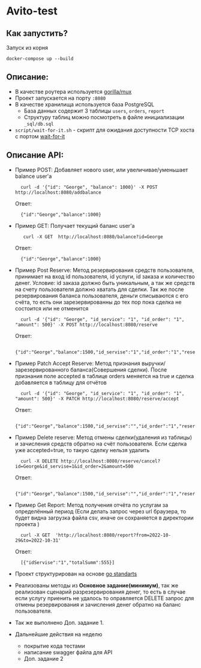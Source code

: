 # Avito-test
## Как запустить?
Запуск из корня
```
docker-compose up --build
```
## Описание:
- В качестве роутера используется [gorilla/mux](github.com/gorilla/mux)
- Проект запускается на порту `:8080`
- В качестве хранилища используется база PostgreSQL
    + База данных содержит 3 таблицы `users`, `orders`, `report`
    + Структуру таблиц можно посмотреть в файле инициализации `_sql/db.sql`
- `script/wait-for-it.sh` - скрипт для ожидания доступности TCP хоста с портом [wait-for-it](https://github.com/vishnubob/wait-for-it)

## Описание API:
- Пример POST: Добавляет нового user, или увеличивае/уменьшает balance user'a
  ```
    curl -d '{"id": "George", "balance": 1000}' -X POST http://localhost:8080/addbalance

  ```
  Ответ:
  ```
    {"id":"George","balance":1000}
  ```
- Пример GET: Получает текущий баланс user'a
    ```
       curl -X GET  http://localhost:8080/balance?id=George
    ```
  Ответ:
    ```
      {"id":"George","balance":1000}
    ```

- Пример Post Reserve: Метод резервирования средств пользователя, принимает на вход id пользователя, id услуги, id заказа и количество денег. Условие: id заказа должно быть уникальным, а так же средств на счету пользователя должно хватать для сделки. Так же после резервирования баланса пользователя, 
деньги списываются с его счёта, то есть они зарезервированны до тех пор пока сделка не состоится или не отменится
    ```
      curl -d '{"id": "George", "id_service": "1", "id_order": "1", "amount": 500}' -X POST http://localhost:8080/reserve

    ```
  Ответ:
    ```
      {"id":"George","balance":1500,"id_servise":"1","id_order":"1","reserved_balance":500}
    ```

- Пример Patch Accept Reserve: Метод признания выручки/зарезервированного баланса(Совершения сделки). После признания поле accepted в таблице orders меняется на true и сделка добавляется в таблицу для отчётов
    ```
      curl -d '{"id": "George", "id_service": "1", "id_order": "1", "amount": 500}' -X PATCH http://localhost:8080/reserve/accept

    ```
  Ответ:
    ```
      {"id":"George","balance":1500,"id_servise":"","id_order":"1","reserved_balance":500}
    ```

- Пример Delete reserve: Метод отмены сделки(удаления из таблицы) и зачисления средств обратно на счёт пользователя. Если сделка уже accepted=true, то такую сделку нельзя удалить
    ```
      curl -X DELETE http://localhost:8080/reserve/cancel?id=George&id_servise=1&id_order=2&amount=500

    ```
  Ответ:
    ```
      {"id":"George","balance":1500,"id_servise":"","id_order":"1","reserved_balance":500}
    ```

- Пример Get Report: Метод получения отчёта по услугам за определённый период (Если делать запрос через url браузера, то будет видна загрузка файла csv, иначе он сохраняется в директории проекта )
    ```
      curl -X GET  'http://localhost:8080/report?from=2022-10-29&to=2022-10-31'

    ```
  Ответ:
    ```
      [{"idServise":"1","totalSumm":555}]
    ```
- Проект структурирован на основе [go standarts](https://github.com/golang-standards/project-layout)

- Реализованы методы из **Основное задание(минимум)**, так же реализован сценарий разрезервирования денег, то есть в случае если услугу приенить не удалось то оправляется DELETE запрос для отмены резервирования и зачисления денег обратно на баланс пользователя.
- Так же выполнено Доп. задание 1.

- Дальнейшие действия на неделю
  - покрытие кода тестами
  - написание swagger файла для API
  - Доп. задание 2